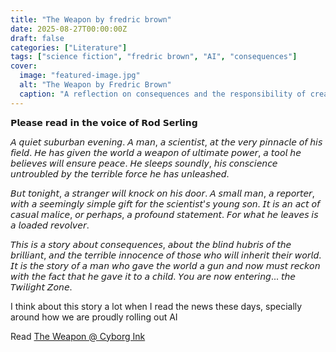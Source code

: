 ```yaml
---
title: "The Weapon by fredric brown"
date: 2025-08-27T00:00:00Z
draft: false
categories: ["Literature"]
tags: ["science fiction", "fredric brown", "AI", "consequences"]
cover:
  image: "featured-image.jpg"
  alt: "The Weapon by Fredric Brown"
  caption: "A reflection on consequences and the responsibility of creators"
---
```


𝗣𝗹𝗲𝗮𝘀𝗲 𝗿𝗲𝗮𝗱 𝗶𝗻 𝘁𝗵𝗲 𝘃𝗼𝗶𝗰𝗲 𝗼𝗳 𝗥𝗼𝗱 𝗦𝗲𝗿𝗹𝗶𝗻𝗴

𝘈 𝘲𝘶𝘪𝘦𝘵 𝘴𝘶𝘣𝘶𝘳𝘣𝘢𝘯 𝘦𝘷𝘦𝘯𝘪𝘯𝘨. 𝘈 𝘮𝘢𝘯, 𝘢 𝘴𝘤𝘪𝘦𝘯𝘵𝘪𝘴𝘵, 𝘢𝘵 𝘵𝘩𝘦 𝘷𝘦𝘳𝘺 𝘱𝘪𝘯𝘯𝘢𝘤𝘭𝘦 𝘰𝘧 𝘩𝘪𝘴 𝘧𝘪𝘦𝘭𝘥. 𝘏𝘦 𝘩𝘢𝘴 𝘨𝘪𝘷𝘦𝘯 𝘵𝘩𝘦 𝘸𝘰𝘳𝘭𝘥 𝘢 𝘸𝘦𝘢𝘱𝘰𝘯 𝘰𝘧 𝘶𝘭𝘵𝘪𝘮𝘢𝘵𝘦 𝘱𝘰𝘸𝘦𝘳, 𝘢 𝘵𝘰𝘰𝘭 𝘩𝘦 𝘣𝘦𝘭𝘪𝘦𝘷𝘦𝘴 𝘸𝘪𝘭𝘭 𝘦𝘯𝘴𝘶𝘳𝘦 𝘱𝘦𝘢𝘤𝘦. 𝘏𝘦 𝘴𝘭𝘦𝘦𝘱𝘴 𝘴𝘰𝘶𝘯𝘥𝘭𝘺, 𝘩𝘪𝘴 𝘤𝘰𝘯𝘴𝘤𝘪𝘦𝘯𝘤𝘦 𝘶𝘯𝘵𝘳𝘰𝘶𝘣𝘭𝘦𝘥 𝘣𝘺 𝘵𝘩𝘦 𝘵𝘦𝘳𝘳𝘪𝘣𝘭𝘦 𝘧𝘰𝘳𝘤𝘦 𝘩𝘦 𝘩𝘢𝘴 𝘶𝘯𝘭𝘦𝘢𝘴𝘩𝘦𝘥.

𝘉𝘶𝘵 𝘵𝘰𝘯𝘪𝘨𝘩𝘵, 𝘢 𝘴𝘵𝘳𝘢𝘯𝘨𝘦𝘳 𝘸𝘪𝘭𝘭 𝘬𝘯𝘰𝘤𝘬 𝘰𝘯 𝘩𝘪𝘴 𝘥𝘰𝘰𝘳. 𝘈 𝘴𝘮𝘢𝘭𝘭 𝘮𝘢𝘯, 𝘢 𝘳𝘦𝘱𝘰𝘳𝘵𝘦𝘳, 𝘸𝘪𝘵𝘩 𝘢 𝘴𝘦𝘦𝘮𝘪𝘯𝘨𝘭𝘺 𝘴𝘪𝘮𝘱𝘭𝘦 𝘨𝘪𝘧𝘵 𝘧𝘰𝘳 𝘵𝘩𝘦 𝘴𝘤𝘪𝘦𝘯𝘵𝘪𝘴𝘵'𝘴 𝘺𝘰𝘶𝘯𝘨 𝘴𝘰𝘯. 𝘐𝘵 𝘪𝘴 𝘢𝘯 𝘢𝘤𝘵 𝘰𝘧 𝘤𝘢𝘴𝘶𝘢𝘭 𝘮𝘢𝘭𝘪𝘤𝘦, 𝘰𝘳 𝘱𝘦𝘳𝘩𝘢𝘱𝘴, 𝘢 𝘱𝘳𝘰𝘧𝘰𝘶𝘯𝘥 𝘴𝘵𝘢𝘵𝘦𝘮𝘦𝘯𝘵. 𝘍𝘰𝘳 𝘸𝘩𝘢𝘵 𝘩𝘦 𝘭𝘦𝘢𝘷𝘦𝘴 𝘪𝘴 𝘢 𝘭𝘰𝘢𝘥𝘦𝘥 𝘳𝘦𝘷𝘰𝘭𝘷𝘦𝘳.

𝘛𝘩𝘪𝘴 𝘪𝘴 𝘢 𝘴𝘵𝘰𝘳𝘺 𝘢𝘣𝘰𝘶𝘵 𝘤𝘰𝘯𝘴𝘦𝘲𝘶𝘦𝘯𝘤𝘦𝘴, 𝘢𝘣𝘰𝘶𝘵 𝘵𝘩𝘦 𝘣𝘭𝘪𝘯𝘥 𝘩𝘶𝘣𝘳𝘪𝘴 𝘰𝘧 𝘵𝘩𝘦 𝘣𝘳𝘪𝘭𝘭𝘪𝘢𝘯𝘵, 𝘢𝘯𝘥 𝘵𝘩𝘦 𝘵𝘦𝘳𝘳𝘪𝘣𝘭𝘦 𝘪𝘯𝘯𝘰𝘤𝘦𝘯𝘤𝘦 𝘰𝘧 𝘵𝘩𝘰𝘴𝘦 𝘸𝘩𝘰 𝘸𝘪𝘭𝘭 𝘪𝘯𝘩𝘦𝘳𝘪𝘵 𝘵𝘩𝘦𝘪𝘳 𝘸𝘰𝘳𝘭𝘥. 𝘐𝘵 𝘪𝘴 𝘵𝘩𝘦 𝘴𝘵𝘰𝘳𝘺 𝘰𝘧 𝘢 𝘮𝘢𝘯 𝘸𝘩𝘰 𝘨𝘢𝘷𝘦 𝘵𝘩𝘦 𝘸𝘰𝘳𝘭𝘥 𝘢 𝘨𝘶𝘯 𝘢𝘯𝘥 𝘯𝘰𝘸 𝘮𝘶𝘴𝘵 𝘳𝘦𝘤𝘬𝘰𝘯 𝘸𝘪𝘵𝘩 𝘵𝘩𝘦 𝘧𝘢𝘤𝘵 𝘵𝘩𝘢𝘵 𝘩𝘦 𝘨𝘢𝘷𝘦 𝘪𝘵 𝘵𝘰 𝘢 𝘤𝘩𝘪𝘭𝘥. 𝘠𝘰𝘶 𝘢𝘳𝘦 𝘯𝘰𝘸 𝘦𝘯𝘵𝘦𝘳𝘪𝘯𝘨... 𝘵𝘩𝘦 𝘛𝘸𝘪𝘭𝘪𝘨𝘩𝘵 𝘡𝘰𝘯𝘦.

I think about this story a lot when I read the news these days, specially around how we are proudly rolling out AI

Read [The Weapon @ Cyborg Ink](https://cyborgink.com/2022/11/04/the-weapon-fredric-brown-1951/?hl=en-US)